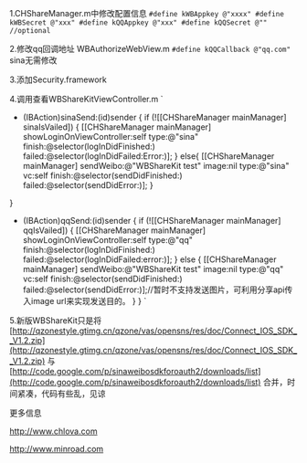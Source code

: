 1.CHShareManager.m中修改配置信息
`
#define kWBAppkey @"xxxx"
#define kWBSecret @"xxx"
#define kQQAppkey @"xxx"
#define kQQSecret @"" //optional
`

2.修改qq回调地址 
WBAuthorizeWebView.m 
`
#define kQQCallback @"qq.com"
`
sina无需修改

3.添加Security.framework

4.调用查看WBShareKitViewController.m
`
- (IBAction)sinaSend:(id)sender {
    if (![[CHShareManager mainManager] sinaIsVailed]) {
        [[CHShareManager mainManager] showLoginOnViewController:self type:@"sina" finish:@selector(logInDidFinished:) failed:@selector(logInDidFailed:Error:)];
    }
    else{
        [[CHShareManager mainManager] sendWeibo:@"WBShareKit test" image:nil type:@"sina" vc:self finish:@selector(sendDidFinished:) failed:@selector(sendDidError:)];
    }
    
}

- (IBAction)qqSend:(id)sender {
    if (![[CHShareManager mainManager] qqIsVailed]) {
        [[CHShareManager mainManager] showLoginOnViewController:self type:@"qq" finish:@selector(logInDidFinished:) failed:@selector(logInDidFailed:error:)];
    }
    else
    {
        [[CHShareManager mainManager] sendWeibo:@"WBShareKit test" image:nil type:@"qq" vc:self finish:@selector(sendDidFinished:) failed:@selector(sendDidError:)];//暂时不支持发送图片，可利用分享api传入image url来实现发送目的。
    }
}
`

5.新版WBShareKit只是将 
    [http://qzonestyle.gtimg.cn/qzone/vas/opensns/res/doc/Connect_IOS_SDK__V1.2.zip](http://qzonestyle.gtimg.cn/qzone/vas/opensns/res/doc/Connect_IOS_SDK__V1.2.zip)
与
    [http://code.google.com/p/sinaweibosdkforoauth2/downloads/list](http://code.google.com/p/sinaweibosdkforoauth2/downloads/list)
合并，时间紧凑，代码有些乱，见谅

更多信息

http://www.chlova.com

http://www.minroad.com